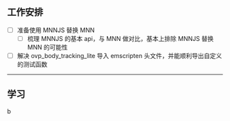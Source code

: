 ## 工作安排

- [ ] 准备使用 MNNJS 替换 MNN
	- [ ] 梳理 MNNJS 的基本 api，与 MNN 做对比，基本上排除 MNNJS 替换 MNN 的可能性
- [ ] 解决 ovp_body_tracking_lite 导入 emscripten 头文件，并能顺利导出自定义的测试函数

---

## 学习

b


